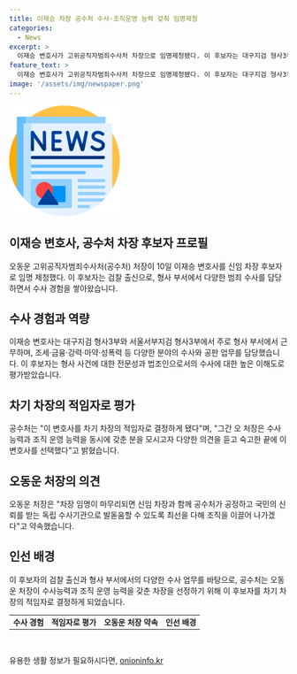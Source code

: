 ```yaml
---
title: 이재승 차장 공수처 수사·조직운영 능력 갖춰 임명제청
categories:
  - News
excerpt: >
  이재승 변호사가 고위공직자범죄수사처 차장으로 임명제청됐다. 이 후보자는 대구지검 형사3부장으로 활약한 경력을 갖추고 있으며, 수사 경험과 전문성이 뛰어나다. 오동운 공수처 처장은 이 후보자를 차기 차장으로 지명한 것으로 소개했으며, 이 후보자는 수사에 대한 이해도도 높은 것으로 평가받고 있다. 이에 오 처장은 공수처가 공정하고 국민의 신뢰를 받는 독립 수사기관으로 발돋움할 수 있도록 최선을 다하겠다고 약속했다. (요약문 150자)
feature_text: >
  이재승 변호사가 고위공직자범죄수사처 차장으로 임명제청됐다. 이 후보자는 대구지검 형사3부장으로 활약한 경력을 갖추고 있으며, 수사 경험과 전문성이 뛰어나다. 오동운 공수처 처장은 이 후보자를 차기 차장으로 지명한 것으로 소개했으며, 이 후보자는 수사에 대한 이해도도 높은 것으로 평가받고 있다. 이에 오 처장은 공수처가 공정하고 국민의 신뢰를 받는 독립 수사기관으로 발돋움할 수 있도록 최선을 다하겠다고 약속했다. (요약문 150자)
image: '/assets/img/newspaper.png'
---
```


<p><img src="/assets/img/newspaper.png" alt="kimp 속보" /></p>

<h2 data-ke-size="size26">이재승 변호사, 공수처 차장 후보자 프로필</h2>

<p data-ke-size="size16">오동운 고위공직자범죄수사처(공수처) 처장이 10일 이재승 변호사를 신임 차장 후보자로 임명 제청했다. 이 후보자는 검찰 출신으로, 형사 부서에서 다양한 범죄 수사를 담당하면서 수사 경험을 쌓아왔습니다.</p>

<h2 data-ke-size="size26">수사 경험과 역량</h2>

<p data-ke-size="size16">이재승 변호사는 대구지검 형사3부와 서울서부지검 형사3부에서 주로 형사 부서에서 근무하며, 조세·금융·강력·마약·성폭력 등 다양한 분야의 수사와 공판 업무를 담당했습니다. 이 후보자는 형사 사건에 대한 전문성과 법조인으로서의 수사에 대한 높은 이해도로 평가받았습니다.</p>

<h2 data-ke-size="size26">차기 차장의 적임자로 평가</h2>

<p data-ke-size="size16">공수처는 "이 변호사를 차기 차장의 적임자로 결정하게 됐다"며, "그간 오 처장은 수사능력과 조직 운영 능력을 동시에 갖춘 분을 모시고자 다양한 의견을 듣고 숙고한 끝에 이 변호사를 선택했다"고 밝혔습니다.</p>

<h2 data-ke-size="size26">오동운 처장의 의견</h2>

<p data-ke-size="size16">오동운 처장은 "차장 임명이 마무리되면 신임 차장과 함께 공수처가 공정하고 국민의 신뢰를 받는 독립 수사기관으로 발돋움할 수 있도록 최선을 다해 조직을 이끌어 나가겠다"고 약속했습니다.</p>

<h2 data-ke-size="size26">인선 배경</h2>

<p data-ke-size="size16">이 후보자의 검찰 출신과 형사 부서에서의 다양한 수사 업무를 바탕으로, 공수처는 오동운 처장이 수사능력과 조직 운영 능력을 갖춘 차장을 선정하기 위해 이 후보자를 차기 차장의 적임자로 결정하게 되었습니다.</p>

<table>
  <tbody>
    <tr>
      <td style="text-align: center; height: 17px;"><b>수사 경험</b></td>
      <td style="text-align: center; height: 17px;"><b>적임자로 평가</b></td>
      <td style="text-align: center; height: 17px;"><b>오동운 처장 약속</b></td>
      <td style="text-align: center; height: 17px;"><b>인선 배경</b></td>
    </tr>
  </tbody>
</table>

<p data-ke-size="size16">&nbsp;</p>
유용한 생활 정보가 필요하시다면, <a href="https://onioninfo.kr" rel="dofollow">onioninfo.kr</a>


